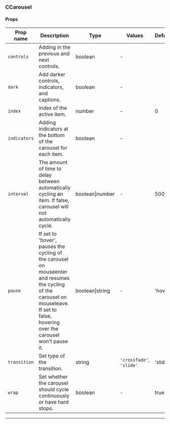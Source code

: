 ### CCarousel

#### Props

| Prop name               | Description                                                                                                                                                                            | Type            | Values                   | Default |
| ----------------------- | -------------------------------------------------------------------------------------------------------------------------------------------------------------------------------------- | --------------- | ------------------------ | ------- |
| <code>controls</code>   | Adding in the previous and next controls.                                                                                                                                              | boolean         | -                        |         |
| <code>dark</code>       | Add darker controls, indicators, and captions.                                                                                                                                         | boolean         | -                        |         |
| <code>index</code>      | index of the active item.                                                                                                                                                              | number          | -                        | 0       |
| <code>indicators</code> | Adding indicators at the bottom of the carousel for each item.                                                                                                                         | boolean         | -                        |         |
| <code>interval</code>   | The amount of time to delay between automatically cycling an item. If false, carousel will not automatically cycle.                                                                    | boolean\|number | -                        | 5000    |
| <code>pause</code>      | If set to 'hover', pauses the cycling of the carousel on mouseenter and resumes the cycling of the carousel on mouseleave. If set to false, hovering over the carousel won't pause it. | boolean\|string | -                        | 'hover' |
| <code>transition</code> | Set type of the transition.                                                                                                                                                            | string          | `'crossfade'`, `'slide'` | 'slide' |
| <code>wrap</code>       | Set whether the carousel should cycle continuously or have hard stops.                                                                                                                 | boolean         | -                        | true    |

---
